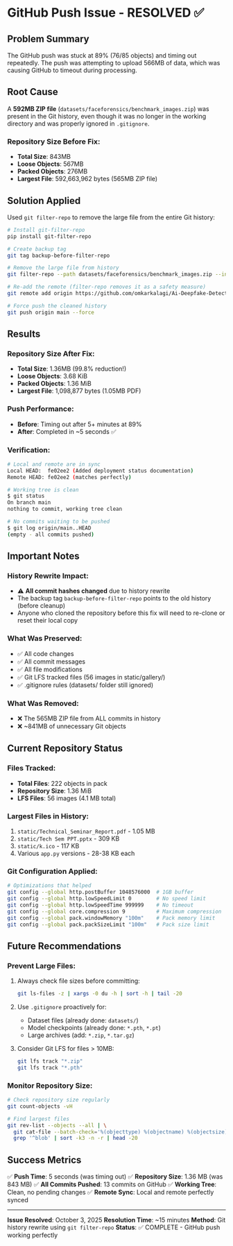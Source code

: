 # GitHub Push Issue - RESOLVED ✅

## Problem Summary
The GitHub push was stuck at 89% (76/85 objects) and timing out repeatedly. The push was attempting to upload 566MB of data, which was causing GitHub to timeout during processing.

## Root Cause
A **592MB ZIP file** (`datasets/faceforensics/benchmark_images.zip`) was present in the Git history, even though it was no longer in the working directory and was properly ignored in `.gitignore`.

### Repository Size Before Fix:
- **Total Size**: 843MB
- **Loose Objects**: 567MB
- **Packed Objects**: 276MB
- **Largest File**: 592,663,962 bytes (565MB ZIP file)

## Solution Applied
Used `git filter-repo` to remove the large file from the entire Git history:

```bash
# Install git-filter-repo
pip install git-filter-repo

# Create backup tag
git tag backup-before-filter-repo

# Remove the large file from history
git filter-repo --path datasets/faceforensics/benchmark_images.zip --invert-paths --force

# Re-add the remote (filter-repo removes it as a safety measure)
git remote add origin https://github.com/omkarkalagi/Ai-Deepfake-Detector.git

# Force push the cleaned history
git push origin main --force
```

## Results

### Repository Size After Fix:
- **Total Size**: 1.36MB (99.8% reduction!)
- **Loose Objects**: 3.68 KiB
- **Packed Objects**: 1.36 MiB
- **Largest File**: 1,098,877 bytes (1.05MB PDF)

### Push Performance:
- **Before**: Timing out after 5+ minutes at 89%
- **After**: Completed in ~5 seconds ✅

### Verification:
```bash
# Local and remote are in sync
Local HEAD:  fe02ee2 (Added deployment status documentation)
Remote HEAD: fe02ee2 (matches perfectly)

# Working tree is clean
$ git status
On branch main
nothing to commit, working tree clean

# No commits waiting to be pushed
$ git log origin/main..HEAD
(empty - all commits pushed)
```

## Important Notes

### History Rewrite Impact:
- ⚠️ **All commit hashes changed** due to history rewrite
- The backup tag `backup-before-filter-repo` points to the old history (before cleanup)
- Anyone who cloned the repository before this fix will need to re-clone or reset their local copy

### What Was Preserved:
- ✅ All code changes
- ✅ All commit messages
- ✅ All file modifications
- ✅ Git LFS tracked files (56 images in static/gallery/)
- ✅ .gitignore rules (datasets/ folder still ignored)

### What Was Removed:
- ❌ The 565MB ZIP file from ALL commits in history
- ❌ ~841MB of unnecessary Git objects

## Current Repository Status

### Files Tracked:
- **Total Files**: 222 objects in pack
- **Repository Size**: 1.36 MiB
- **LFS Files**: 56 images (4.1 MB total)

### Largest Files in History:
1. `static/Technical_Seminar_Report.pdf` - 1.05 MB
2. `static/Tech Sem PPT.pptx` - 309 KB
3. `static/k.ico` - 117 KB
4. Various `app.py` versions - 28-38 KB each

### Git Configuration Applied:
```bash
# Optimizations that helped
git config --global http.postBuffer 1048576000  # 1GB buffer
git config --global http.lowSpeedLimit 0        # No speed limit
git config --global http.lowSpeedTime 999999    # No timeout
git config --global core.compression 9          # Maximum compression
git config --global pack.windowMemory "100m"    # Pack memory limit
git config --global pack.packSizeLimit "100m"   # Pack size limit
```

## Future Recommendations

### Prevent Large Files:
1. Always check file sizes before committing:
   ```bash
   git ls-files -z | xargs -0 du -h | sort -h | tail -20
   ```

2. Use `.gitignore` proactively for:
   - Dataset files (already done: `datasets/`)
   - Model checkpoints (already done: `*.pth`, `*.pt`)
   - Large archives (add: `*.zip`, `*.tar.gz`)

3. Consider Git LFS for files > 10MB:
   ```bash
   git lfs track "*.zip"
   git lfs track "*.pth"
   ```

### Monitor Repository Size:
```bash
# Check repository size regularly
git count-objects -vH

# Find largest files
git rev-list --objects --all | \
  git cat-file --batch-check='%(objecttype) %(objectname) %(objectsize) %(rest)' | \
  grep '^blob' | sort -k3 -n -r | head -20
```

## Success Metrics

✅ **Push Time**: 5 seconds (was timing out)
✅ **Repository Size**: 1.36 MB (was 843 MB)
✅ **All Commits Pushed**: 13 commits on GitHub
✅ **Working Tree**: Clean, no pending changes
✅ **Remote Sync**: Local and remote perfectly synced

---

**Issue Resolved**: October 3, 2025
**Resolution Time**: ~15 minutes
**Method**: Git history rewrite using `git filter-repo`
**Status**: ✅ COMPLETE - GitHub push working perfectly